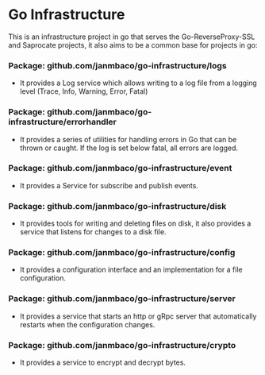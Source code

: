 # Go Infrastructure
This is an infrastructure project in go that serves the Go-ReverseProxy-SSL and Saprocate projects, it also aims to be a common base for projects in go:

### Package: github.com/janmbaco/go-infrastructure/logs
- It provides a Log service which allows writing to a log file from a logging level (Trace, Info, Warning, Error, Fatal)

### Package: github.com/janmbaco/go-infrastructure/errorhandler
- It provides a series of utilities for handling errors in Go that can be thrown or caught. If the log is set below fatal, all errors are logged.

### Package: github.com/janmbaco/go-infrastructure/event
- It provides a Service for subscribe and publish events.

### Package: github.com/janmbaco/go-infrastructure/disk
- It provides tools for writing and deleting files on disk, it also provides a service that listens for changes to a disk file.

###  Package: github.com/janmbaco/go-infrastructure/config
- It provides a configuration interface and an implementation for a file configuration.

### Package: github.com/janmbaco/go-infrastructure/server
- It provides a service that starts an http or gRpc server that automatically restarts when the configuration changes.

### Package: github.com/janmbaco/go-infrastructure/crypto
- It provides a service to encrypt and decrypt bytes.